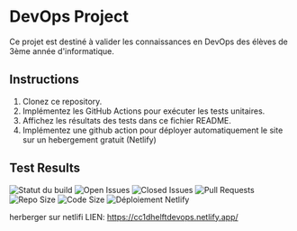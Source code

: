 # DevOps Project

Ce projet est destiné à valider les connaissances en DevOps des élèves de 3ème année d'informatique.

## Instructions

1. Clonez ce repository.
2. Implémentez les GitHub Actions pour exécuter les tests unitaires.
3. Affichez les résultats des tests dans ce fichier README.
4. Implémentez une github action pour déployer automatiquement le site sur un hebergement gratuit (Netlify)

## Test Results
![Statut du build](https://github.com/arthurDh59/CC1DHELFT/actions/workflows/main.yml/badge.svg)
![Open Issues](https://img.shields.io/github/issues/arthurDh59/CC1DHELFT)
![Closed Issues](https://img.shields.io/github/issues-closed/arthurDh59/CC1DHELFT)
![Pull Requests](https://img.shields.io/github/issues-pr/arthurDh59/CC1DHELFT)
![Repo Size](https://img.shields.io/github/repo-size/arthurDh59/CC1DHELFT)
![Code Size](https://img.shields.io/github/languages/code-size/arthurDh59/CC1DHELFT)
![Déploiement Netlify](https://github.com/arthurDh59/CC1DHELFT/actions/workflows/deploiement.yml/badge.svg)


herberger sur netlifi LIEN: https://cc1dhelftdevops.netlify.app/
